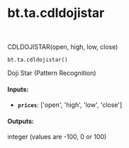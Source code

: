 <div itemscope itemtype="http://developers.google.com/ReferenceObject">
<meta itemprop="name" content="bt.ta.cdldojistar" />
<meta itemprop="path" content="Stable" />
</div>

# bt.ta.cdldojistar

<!-- Insert buttons and diff -->

<table class="tfo-notebook-buttons tfo-api nocontent" align="left">

</table>



CDLDOJISTAR(open, high, low, close)

<pre class="devsite-click-to-copy prettyprint lang-py tfo-signature-link">
<code>bt.ta.cdldojistar()
</code></pre>



<!-- Placeholder for "Used in" -->

Doji Star (Pattern Recognition)

#### Inputs:


* <b>`prices`</b>: ['open', 'high', 'low', 'close']


#### Outputs:

integer (values are -100, 0 or 100)
